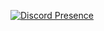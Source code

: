[![Discord Presence](https://lanyard.cnrad.dev/api/212775328307740673?showDisplayName=true&borderRadius=32px)](https://discord.com/users/212775328307740673)
<!---
cuxdii/cuxdii is a ✨ special ✨ repository because its `README.md` (this file) appears on your GitHub profile.
You can click the Preview link to take a look at your changes.
--->

